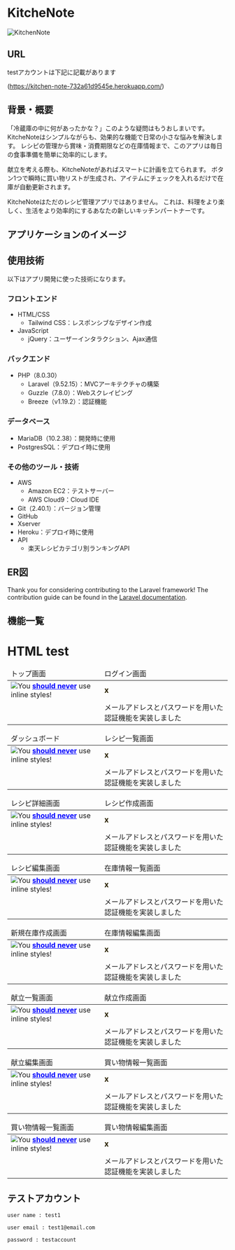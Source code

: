 # KitcheNote
![KitchenNote](https://github.com/kk-2m/kitchen-note/assets/112247999/5348554d-940e-4849-ae06-e2af3d09e886)

<!--<p align="center">-->
<!--<a href="https://github.com/laravel/framework/actions"><img src="https://github.com/laravel/framework/workflows/tests/badge.svg" alt="Build Status"></a>-->
<!--<a href="https://packagist.org/packages/laravel/framework"><img src="https://img.shields.io/packagist/dt/laravel/framework" alt="Total Downloads"></a>-->
<!--<a href="https://packagist.org/packages/laravel/framework"><img src="https://img.shields.io/packagist/v/laravel/framework" alt="Latest Stable Version"></a>-->
<!--<a href="https://packagist.org/packages/laravel/framework"><img src="https://img.shields.io/packagist/l/laravel/framework" alt="License"></a>-->
<!--</p>-->

## URL

testアカウントは下記に記載があります

(https://kitchen-note-732a61d9545e.herokuapp.com/)

## 背景・概要

「冷蔵庫の中に何があったかな？」このような疑問はもうおしまいです。
KitcheNoteはシンプルながらも、効果的な機能で日常の小さな悩みを解決します。
レシピの管理から賞味・消費期限などの在庫情報まで、このアプリは毎日の食事準備を簡単に効率的にします。

献立を考える際も、KitcheNoteがあればスマートに計画を立てられます。
ボタン1つで瞬時に買い物リストが生成され、アイテムにチェックを入れるだけで在庫が自動更新されます。

KitcheNoteはただのレシピ管理アプリではありません。
これは、料理をより楽しく、生活をより効率的にするあなたの新しいキッチンパートナーです。

## アプリケーションのイメージ



## 使用技術

以下はアプリ開発に使った技術になります。

### フロントエンド
* HTML/CSS
    - Tailwind CSS：レスポンシブなデザイン作成
* JavaScript
    - jQuery：ユーザーインタラクション、Ajax通信
### バックエンド
* PHP（8.0.30）
    - Laravel（9.52.15）：MVCアーキテクチャの構築
    - Guzzle（7.8.0）：Webスクレイピング
    - Breeze（v1.19.2）：認証機能
### データベース
* MariaDB（10.2.38）：開発時に使用
* PostgresSQL：デプロイ時に使用
### その他のツール・技術
* AWS
    - Amazon EC2：テストサーバー
    - AWS Cloud9：Cloud IDE
* Git（2.40.1）：バージョン管理
* GitHub
* Xserver
* Heroku：デプロイ時に使用
* API
    - 楽天レシピカテゴリ別ランキングAPI

## ER図

Thank you for considering contributing to the Laravel framework! The contribution guide can be found in the [Laravel documentation](https://laravel.com/docs/contributions).

## 機能一覧

# HTML test

<table>
<thead>
<tr>
<td>トップ画面</td>
<td>ログイン画面</td>
</tr>
</thead>
<tbody>
<tr>
<td><img src="https://qiita-image-store.s3.amazonaws.com/0/140610/d4184ea0-0c21-3b78-5154-90bae839a05f.png">You <strong style="color: blue; text-decoration: underline;">should never</strong>&nbsp;use inline styles!</td>
<td><strong style="font-size: 17px; color: #2b2301;">x</strong></td>
</tr>
<tr>
<td></td>
<td>メールアドレスとパスワードを用いた認証機能を実装しました</td>
</tr>
</tbody>
</table>

<table>
<thead>
<tr>
<td>ダッシュボード</td>
<td>レシピ一覧画面</td>
</tr>
</thead>
<tbody>
<tr>
<td><img src="https://qiita-image-store.s3.amazonaws.com/0/140610/d4184ea0-0c21-3b78-5154-90bae839a05f.png">You <strong style="color: blue; text-decoration: underline;">should never</strong>&nbsp;use inline styles!</td>
<td><strong style="font-size: 17px; color: #2b2301;">x</strong></td>
</tr>
<tr>
<td></td>
<td>メールアドレスとパスワードを用いた認証機能を実装しました</td>
</tr>
</tbody>
</table>

<table>
<thead>
<tr>
<td>レシピ詳細画面</td>
<td>レシピ作成画面</td>
</tr>
</thead>
<tbody>
<tr>
<td><img src="https://qiita-image-store.s3.amazonaws.com/0/140610/d4184ea0-0c21-3b78-5154-90bae839a05f.png">You <strong style="color: blue; text-decoration: underline;">should never</strong>&nbsp;use inline styles!</td>
<td><strong style="font-size: 17px; color: #2b2301;">x</strong></td>
</tr>
<tr>
<td></td>
<td>メールアドレスとパスワードを用いた認証機能を実装しました</td>
</tr>
</tbody>
</table>

<table>
<thead>
<tr>
<td>レシピ編集画面</td>
<td>在庫情報一覧画面</td>
</tr>
</thead>
<tbody>
<tr>
<td><img src="https://qiita-image-store.s3.amazonaws.com/0/140610/d4184ea0-0c21-3b78-5154-90bae839a05f.png">You <strong style="color: blue; text-decoration: underline;">should never</strong>&nbsp;use inline styles!</td>
<td><strong style="font-size: 17px; color: #2b2301;">x</strong></td>
</tr>
<tr>
<td></td>
<td>メールアドレスとパスワードを用いた認証機能を実装しました</td>
</tr>
</tbody>
</table>

<table>
<thead>
<tr>
<td>新規在庫作成画面</td>
<td>在庫情報編集画面</td>
</tr>
</thead>
<tbody>
<tr>
<td><img src="https://qiita-image-store.s3.amazonaws.com/0/140610/d4184ea0-0c21-3b78-5154-90bae839a05f.png">You <strong style="color: blue; text-decoration: underline;">should never</strong>&nbsp;use inline styles!</td>
<td><strong style="font-size: 17px; color: #2b2301;">x</strong></td>
</tr>
<tr>
<td></td>
<td>メールアドレスとパスワードを用いた認証機能を実装しました</td>
</tr>
</tbody>
</table>

<table>
<thead>
<tr>
<td>献立一覧画面</td>
<td>献立作成画面</td>
</tr>
</thead>
<tbody>
<tr>
<td><img src="https://qiita-image-store.s3.amazonaws.com/0/140610/d4184ea0-0c21-3b78-5154-90bae839a05f.png">You <strong style="color: blue; text-decoration: underline;">should never</strong>&nbsp;use inline styles!</td>
<td><strong style="font-size: 17px; color: #2b2301;">x</strong></td>
</tr>
<tr>
<td></td>
<td>メールアドレスとパスワードを用いた認証機能を実装しました</td>
</tr>
</tbody>
</table>

<table>
<thead>
<tr>
<td>献立編集画面</td>
<td>買い物情報一覧画面</td>
</tr>
</thead>
<tbody>
<tr>
<td><img src="https://qiita-image-store.s3.amazonaws.com/0/140610/d4184ea0-0c21-3b78-5154-90bae839a05f.png">You <strong style="color: blue; text-decoration: underline;">should never</strong>&nbsp;use inline styles!</td>
<td><strong style="font-size: 17px; color: #2b2301;">x</strong></td>
</tr>
<tr>
<td></td>
<td>メールアドレスとパスワードを用いた認証機能を実装しました</td>
</tr>
</tbody>
</table>

<table>
<thead>
<tr>
<td>買い物情報一覧画面</td>
<td>買い物情報編集画面</td>
</tr>
</thead>
<tbody>
<tr>
<td><img src="https://qiita-image-store.s3.amazonaws.com/0/140610/d4184ea0-0c21-3b78-5154-90bae839a05f.png">You <strong style="color: blue; text-decoration: underline;">should never</strong>&nbsp;use inline styles!</td>
<td><strong style="font-size: 17px; color: #2b2301;">x</strong></td>
</tr>
<tr>
<td></td>
<td>メールアドレスとパスワードを用いた認証機能を実装しました</td>
</tr>
</tbody>
</table>

## テストアカウント

```
user name : test1

user email : test1@email.com

password : testaccount
```